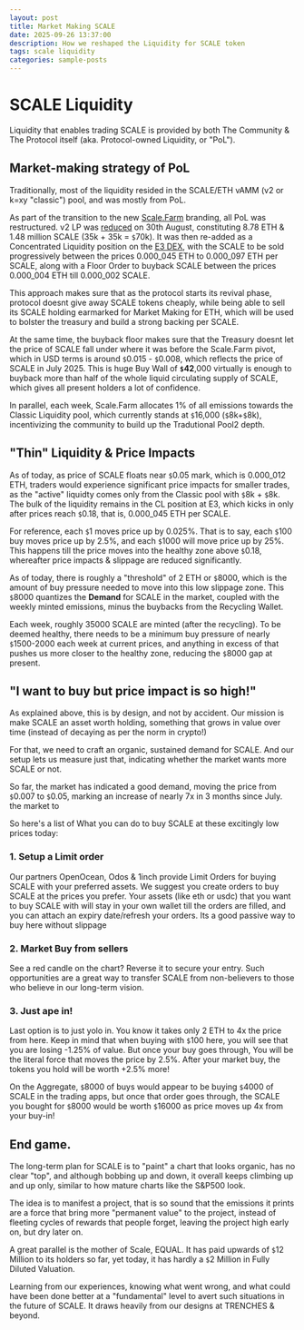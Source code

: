 ```yaml
---
layout: post
title: Market Making SCALE
date: 2025-09-26 13:37:00
description: How we reshaped the Liquidity for SCALE token
tags: scale liquidity
categories: sample-posts
---
```



# SCALE Liquidity
Liquidity that enables trading SCALE is provided by both The Community & The Protocol itself (aka. Protocol-owned Liquidity, or "PoL").

## Market-making strategy of PoL
Traditionally, most of the liquidity resided in the SCALE/ETH vAMM (v2 or k=xy "classic") pool, and was mostly from PoL.

As part of the transition to the new [Scale.Farm](https://scale.farm) branding, all PoL was restructured. v2 LP was [reduced](https://basescan.org/tx/0xb7aeb556660f94bddf44d3ed0a85893ec1c765ec07c443820bd1091eff5de3df) on 30th August, constituting 8.78 ETH & 1.48 million SCALE (35k + 35k = `$`70k).
It was then re-added as a Concentrated Liquidity position on the [E3 DEX](https://eliteness.network/e3/8453-3), with the SCALE to be sold progressively between the prices 0.000_045 ETH to 0.000_097 ETH per SCALE, along with a Floor Order to buyback SCALE between the prices 0.000_004 ETH till 0.000_002 SCALE.

This approach makes sure that as the protocol starts its revival phase, protocol doesnt give away SCALE tokens cheaply, while being able to sell its SCALE holding earmarked for Market Making for ETH, which will be used to bolster the treasury and build a strong backing per SCALE.

At the same time, the buyback floor makes sure that the Treasury doesnt let the price of SCALE fall under where it was before the Scale.Farm pivot, which in USD terms is around `$`0.015 - `$`0.008, which reflects the price of SCALE in July 2025. This is huge Buy Wall of **`$`42**,000 virtually is enough to buyback more than half of the whole liquid circulating supply of SCALE, which gives all present holders a lot of confidence.

In parallel, each week, Scale.Farm allocates 1% of all emissions towards the Classic Liquidity pool, which currently stands at `$`16,000 (`$`8k+`$`8k), incentivizing the community to build up the Tradutional Pool2 depth.

## "Thin" Liquidity & Price Impacts
As of today, as price of SCALE floats near `$`0.05 mark, which is 0.000_012 ETH, traders would experience significant price impacts for smaller trades, as the "active" liquidty comes only from the Classic pool with `$`8k + `$`8k. The bulk of the liquidity remains in the CL position at E3, which kicks in only after prices reach `$`0.18, that is, 0.000_045 ETH per SCALE.

For reference, each `$`1 moves price up by 0.025%. That is to say, each `$`100 buy moves price up by 2.5%, and each `$`1000 will move price up by 25%. This happens till the price moves into the healthy zone above `$`0.18, whereafter price impacts & slippage are reduced significantly.

As of today, there is roughly a "threshold" of 2 ETH or `$`8000, which is the amount of buy pressure needed to move into this low slippage zone. This `$`8000 quantizes the **Demand** for SCALE in the market, coupled with the weekly minted emissions, minus the buybacks from the Recycling Wallet.

Each week, roughly 35000 SCALE are minted (after the recycling). To be deemed healthy, there needs to be a minimum buy pressure of nearly `$`1500-2000 each week at current prices, and anything in excess of that pushes us more closer to the healthy zone, reducing the `$`8000 gap at present.

## "I want to buy but price impact is so high!"
As explained above, this is by design, and not by accident. Our mission is make SCALE an asset worth holding, something that grows in value over time (instead of decaying as per the norm in crypto!)

For that, we need to craft an organic, sustained demand for SCALE. And our setup lets us measure just that, indicating whether the market wants more SCALE or not.

So far, the market has indicated a good demand, moving the price from `$`0.007 to `$`0.05, marking an increase of nearly 7x in 3 months since July.
 the market to

So here's a list of What you can do to buy SCALE at these excitingly low prices today:

### 1. Setup a Limit order
Our partners OpenOcean, Odos & 1inch provide Limit Orders for buying SCALE with your preferred assets. We suggest you create orders to buy SCALE at the prices you prefer. Your assets (like eth or usdc) that you want to buy SCALE with will stay in your own wallet till the orders are filled, and you can attach an expiry date/refresh your orders. Its a good passive way to buy here without slippage

### 2. Market Buy from sellers
See a red candle on the chart? Reverse it to secure your entry. Such opportunities are a great way to transfer SCALE from non-believers to those who believe in our long-term vision.

### 3. Just ape in!
Last option is to just yolo in. You know it takes only 2 ETH to 4x the price from here. Keep in mind that when buying with `$`100 here, you will see that you are losing -1.25% of value. But once your buy goes through, You will be the literal force that moves the price by 2.5%. After your market buy, the tokens you hold will be worth +2.5% more!

On the Aggregate, `$`8000 of buys would appear to be buying `$`4000 of SCALE in the trading apps, but once that order goes through, the SCALE you bought for `$`8000 would be worth `$`16000 as price moves up 4x from your buy-in!

## End game.
The long-term plan for SCALE is to "paint" a chart that looks organic, has no clear "top", and although bobbing up and down, it overall keeps climbing up and up only, similar to how mature charts like the S&P500 look.

The idea is to manifest a project, that is so sound that the emissions it prints are a force that bring more "permanent value" to the project, instead of fleeting cycles of rewards that people forget, leaving the project high early on, but dry later on.

A great parallel is the mother of Scale, EQUAL. It has paid upwards of `$`12 Million to its holders so far, yet today, it has hardly a `$`2 Million in Fully Diluted Valuation.

Learning from our experiences, knowing what went wrong, and what could have been done better at a "fundamental" level to avert such situations in the future of SCALE. It draws heavily from our designs at TRENCHES & beyond.





